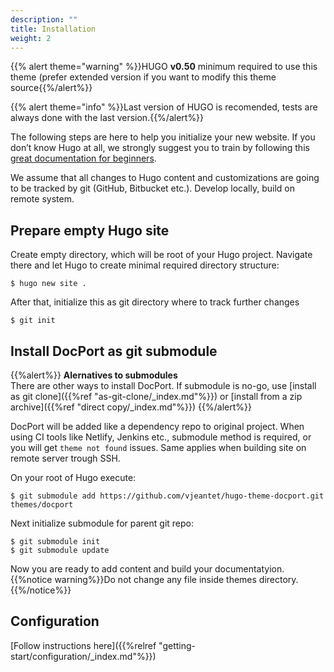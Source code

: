 ```yaml
---
description: ""
title: Installation
weight: 2
---
```


{{% alert theme="warning" %}}HUGO **v0.50** minimum required to use this theme (prefer extended version if you want to modify this theme source{{%/alert%}}

{{% alert theme="info" %}}Last version of HUGO is recomended, tests are always done with the last version.{{%/alert%}}

The following steps are here to help you initialize your new website. If you don’t know Hugo at all, we strongly suggest you to train by following this [great documentation for beginners](https://gohugo.io/overview/quickstart/).
<!--more-->



We assume that all changes to Hugo content and customizations are going to be tracked by git (GitHub, Bitbucket etc.). Develop locally, build on remote system.

## Prepare empty Hugo site

Create empty directory, which will be root of your Hugo project. Navigate there and let Hugo to create minimal required directory structure:
```
$ hugo new site .
```
After that, initialize this as git directory where to track further changes
```
$ git init
```

## Install DocPort as git submodule

{{%alert%}}
**Alernatives to submodules**
\
There are other ways to install DocPort. If submodule is no-go, use [install as git clone]({{%ref "as-git-clone/_index.md"%}}) or [install from a zip archive]({{%ref "direct copy/_index.md"%}})
{{%/alert%}}

DocPort will be added like a dependency repo to original project. When using CI tools like Netlify, Jenkins etc., submodule method is required, or you will get `theme not found` issues. Same applies when building site on remote server trough SSH.



On your root of Hugo execute:

```
$ git submodule add https://github.com/vjeantet/hugo-theme-docport.git themes/docport
```
Next initialize submodule for parent git repo:

```
$ git submodule init
$ git submodule update
```

Now you are ready to add content and build your documentatyion.
{{%notice warning%}}Do not change any file inside themes directory.{{%/notice%}}

## Configuration

[Follow instructions here]({{%relref "getting-start/configuration/_index.md"%}})
